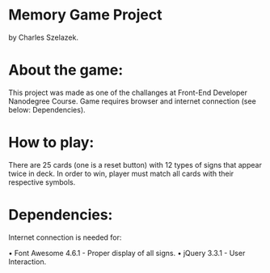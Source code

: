 # Memory Game Project

by Charles Szelazek.

# About the game:

This project was made as one of the challanges at Front-End Developer Nanodegree Course. Game requires browser and internet connection (see below: Dependencies).

# How to play:

There are 25 cards (one is a reset button) with 12 types of signs that appear twice in deck. In order to win, player must match all cards with their respective symbols.

# Dependencies:

Internet connection is needed for:

• Font Awesome 4.6.1 - Proper display of all signs.
• jQuery 3.3.1 - User Interaction.
